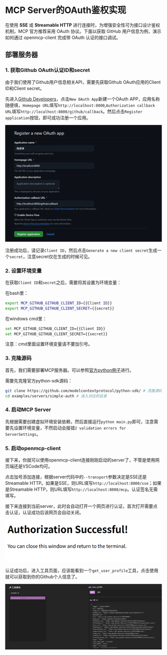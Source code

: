 # MCP Server的OAuth鉴权实现

在使用 **SSE** 或 **Streamable HTTP** 进行连接时，为增强安全性可为接口设计鉴权机制，MCP 官方推荐采用 OAuth 协议。下面以获取 GitHub 用户信息为例，演示如何通过 openmcp-client 完成带 OAuth 认证的接口调试。


## 部署服务器



### 1. 获取Github OAuth认证ID和secret
   
由于我们使用了Github用户信息相关API，需要先获取Github OAuth应用的Client ID和Client secret。

先进入[Github Developers](https://github.com/settings/developers)，点击`New OAuth App`新建一个OAuth APP，应用名称随便填，`Homepage URL`填写`http://localhost:8000`,`Authorization callback URL`填写`http://localhost:8000/github/callback`。然后点击`Register application`按钮，即可成功注册一个应用。


![](images/oauth-github-new-application.png)


注册成功后，请记录`Client ID`，然后点击`Generate a new client secret`生成一个`secret`，注意secret仅在生成的时候可见。

### 2. 设置环境变量

在获取`Client ID`和`secret`之后，需要将其设置为环境变量：

在bash里：

```bash
export MCP_GITHUB_GITHUB_CLIENT_ID={{Client ID}}
export MCP_GITHUB_GITHUB_CLIENT_SECRET={{secret}}
```

在windows cmd里：

```bash
set MCP_GITHUB_GITHUB_CLIENT_ID={{Client ID}}
set MCP_GITHUB_GITHUB_CLIENT_SECRET={{secret}}
```

注意：cmd里面设置环境变量请不要加引号。

### 3. 克隆源码

首先，我们需要部署MCP服务器。可以参照[官方python例子](https://github.com/modelcontextprotocol/python-sdk/tree/main/examples/servers/simple-auth)进行。

需要先克隆官方python-sdk源码：

```bash
git clone https://github.com/modelcontextprotocol/python-sdk/ # 克隆源码
cd examples/servers/simple-auth # 进入对应的目录
```

### 4. 启动MCP Server

先根据需要创建虚拟环境安装依赖，然后直接运行`python main.py`即可，注意需要先设置环境变量，不然启动会报错`2 validation errors for ServerSettings`。

### 5. 启动openmcp-client

接下来，你就可以使用openmcp-client连接刚刚启动的server了，不管是使用网页端还是VSCode均可。

点击加号添加连接，根据server代码中的`--transport`参数决定是SSE还是Streamable HTTP。如果是SSE，则URL填写`http://localhost:8000/sse`；如果是Streamable HTTP，则URL填写`http://localhost:8000/mcp`。认证签名无需填写。

接下来连接到当前server，此时会自动打开一个网页进行认证，首次打开需要点击认证，认证成功后该网页会自动关闭。

![](images/oauth-github-success.png)

认证成功后，进入工具页面，应该能看到一个`get_user_profile`工具，点击使用就可以获取到你的Github个人信息了。

![](images/oauth-github-tool.png)






